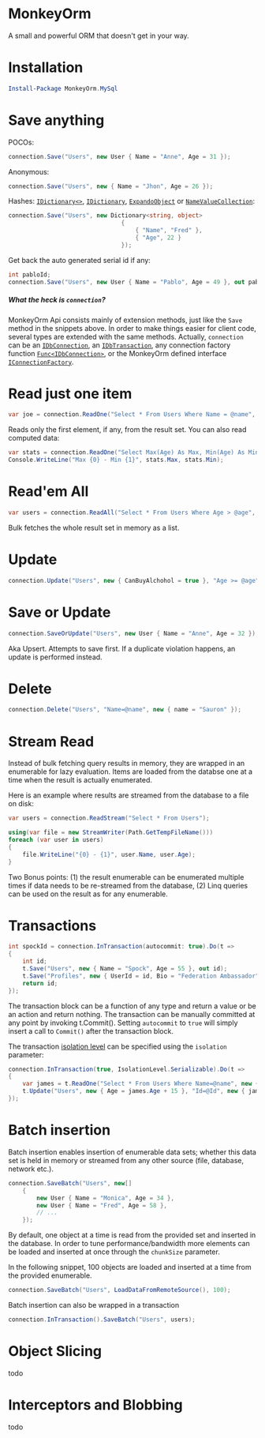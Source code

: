 MonkeyOrm
=========

A small and powerful ORM that doesn't get in your way.

# Installation
```powershell
Install-Package MonkeyOrm.MySql
```

# Save anything
POCOs:

```csharp
connection.Save("Users", new User { Name = "Anne", Age = 31 });
```
Anonymous:

```csharp
connection.Save("Users", new { Name = "Jhon", Age = 26 });
```
Hashes: [<code>IDictionary<></code>](http://msdn.microsoft.com/en-us/library/s4ys34ea), [<code>IDictionary</code>](http://msdn.microsoft.com/en-us/library/system.collections.idictionary), [<code>ExpandoObject</code>](http://msdn.microsoft.com/en-us/library/System.Dynamic.ExpandoObject.aspx) or [<code>NameValueCollection</code>](http://msdn.microsoft.com/en-us/library/System.Collections.Specialized.NameValueCollection.aspx):
```csharp
connection.Save("Users", new Dictionary<string, object>
                                {
                                    { "Name", "Fred" },
                                    { "Age", 22 }
                                });
```
Get back the auto generated serial id if any:

```csharp
int pabloId;
connection.Save("Users", new User { Name = "Pablo", Age = 49 }, out pabloId);
```

##### What the heck is `connection`?
MonkeyOrm Api consists mainly of extension methods, just like the <code>Save</code> method in the snippets above.
In order to make things easier for client code, several types are extended with the same methods. Actually, `connection` can be an [<code>IDbConnection</code>](http://msdn.microsoft.com/en-us/library/system.data.idbconnection.aspx), an [<code>IDbTransaction</code>](http://msdn.microsoft.com/en-us/library/system.data.idbtransaction.aspx), 
any connection factory function [`Func<IDbConnection>`](http://msdn.microsoft.com/en-us/library/bb534960.aspx), or the MonkeyOrm defined interface [<code>IConnectionFactory</code>](https://github.com/Sinbadsoft/MonkeyOrm/blob/master/MonkeyOrm/IConnectionFactory.cs).



# Read just one item

```csharp
var joe = connection.ReadOne("Select * From Users Where Name = @name", new { name = "Joe" });
```
Reads only the first element, if any, from the result set. You can also read computed data:

```csharp
var stats = connection.ReadOne("Select Max(Age) As Max, Min(Age) As Min From Users");
Console.WriteLine("Max {0} - Min {1}", stats.Max, stats.Min);
```

# Read'em All
```csharp
var users = connection.ReadAll("Select * From Users Where Age > @age", new { age = 30 });
```

Bulk fetches the whole result set in memory as a list.

# Update

```csharp
connection.Update("Users", new { CanBuyAlchohol = true }, "Age >= @age", new { age = 21 });
```

# Save or Update
```csharp
connection.SaveOrUpdate("Users", new User { Name = "Anne", Age = 32 });
```
Aka Upsert. Attempts to save first. If a duplicate violation happens, an update is performed instead.

# Delete
```csharp
connection.Delete("Users", "Name=@name", new { name = "Sauron" });
```

# Stream Read
Instead of bulk fetching query results in memory, they are wrapped in an enumerable for lazy evaluation. Items are loaded from the databse one at a time when the result is actually enumerated.

Here is an example where results are streamed from the database to a file on disk:
```csharp
var users = connection.ReadStream("Select * From Users");

using(var file = new StreamWriter(Path.GetTempFileName()))
foreach (var user in users)
{
    file.WriteLine("{0} - {1}", user.Name, user.Age);
}
```

Two Bonus points: (1) the result enumerable can be enumerated multiple times if data needs to be re-streamed from the database, (2) Linq queries can be used on the result as for any enumerable.

# Transactions
```csharp
int spockId = connection.InTransaction(autocommit: true).Do(t =>
{
    int id;
    t.Save("Users", new { Name = "Spock", Age = 55 }, out id);
    t.Save("Profiles", new { UserId = id, Bio = "Federation Ambassador" });
    return id;
});
```
The transaction block can be a function of any type and return a value or be an action and return nothing. The transaction can be manually committed at any point by invoking t.Commit(). Setting `autocommit` to `true` will simply insert a call to `Commit()` after the transaction block.

The transaction [isolation level](http://msdn.microsoft.com/en-us/library/system.data.isolationlevel.aspx) can be specified using the `isolation` parameter:
```csharp
connection.InTransaction(true, IsolationLevel.Serializable).Do(t =>
{
    var james = t.ReadOne("Select * From Users Where Name=@name", new { name = "James" });
    t.Update("Users", new { Age = james.Age + 15 }, "Id=@Id", new { james.Id });
});
```
# Batch insertion
Batch insertion enables insertion of enumerable data sets; whether this data set is held in memory or streamed from any other source (file, database, network etc.).

```csharp
connection.SaveBatch("Users", new[]
    {
        new User { Name = "Monica", Age = 34 },
        new User { Name = "Fred", Age = 58 },
        // ...
    });
```

By default, one object at a time is read from the provided set and inserted in the database. In order to tune performance/bandwidth more elements can be loaded and inserted at once through the `chunkSize` parameter.

In the following snippet, 100 objects are loaded and inserted at a time from the provided enumerable.
```csharp
connection.SaveBatch("Users", LoadDataFromRemoteSource(), 100);
```

Batch insertion can also be wrapped in a transaction
```csharp
connection.InTransaction().SaveBatch("Users", users);
```

# Object Slicing
todo

# Interceptors and Blobbing
todo
